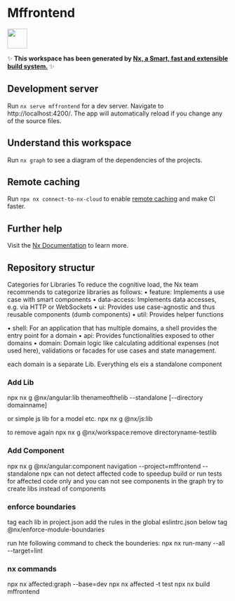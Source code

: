 # Mffrontend

<a alt="Nx logo" href="https://nx.dev" target="_blank" rel="noreferrer"><img src="https://raw.githubusercontent.com/nrwl/nx/master/images/nx-logo.png" width="45"></a>

✨ **This workspace has been generated by [Nx, a Smart, fast and extensible build system.](https://nx.dev)** ✨

## Development server

Run `nx serve mffrontend` for a dev server. Navigate to http://localhost:4200/. The app will automatically reload if you change any of the source files.

## Understand this workspace

Run `nx graph` to see a diagram of the dependencies of the projects.

## Remote caching

Run `npx nx connect-to-nx-cloud` to enable [remote caching](https://nx.app) and make CI faster.

## Further help

Visit the [Nx Documentation](https://nx.dev) to learn more.

## Repository structur

Categories for Libraries
To reduce the cognitive load, the Nx team recommends to categorize libraries as follows:
• feature: Implements a use case with smart components
• data-access: Implements data accesses, e.g. via HTTP or WebSockets
• ui: Provides use case-agnostic and thus reusable components (dumb components)
• util: Provides helper functions

• shell: For an application that has multiple domains, a shell provides the entry point for a
domain
• api: Provides functionalities exposed to other domains
• domain: Domain logic like calculating additional expenses (not used here), validations or
facades for use cases and state management. 

each domain is a separate Lib. Everything els eis a standalone component

### Add Lib

npx nx g @nx/angular:lib thenameofthelib --standalone [--directory domainname]

or simple js lib for a model etc. npx nx g @nx/js:lib 

to remove again npx nx g @nx/workspace:remove directoryname-testlib

### Add Component

npx nx g @nx/angular:component navigation --project=mffrontend --standalone
npx can not detect affected code to speedup build or run tests for affected code only and you can not see components in the graph
try to create libs instead of components

### enforce boundaries

tag each lib in project.json 
add the rules in the global eslintrc.json below tag @nx/enforce-module-boundaries

run hte following command to check the bounderies: npx nx run-many --all --target=lint

### nx commands

npx nx affected:graph --base=dev
npx nx affected -t test
npx nx build mffrontend
